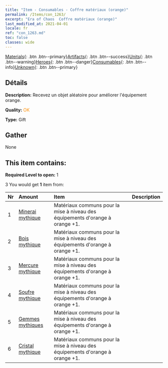 ```yaml
---
title: "Item - Consumables - Coffre matériaux (orange)"
permalink: /Items/con_1263/
excerpt: "Era of Chaos  Coffre matériaux (orange)"
last_modified_at: 2021-04-01
locale: fr
ref: "con_1263.md"
toc: false
classes: wide
---
```

 [Materials](/fr/Items/){: .btn .btn--primary}[Artifacts](/fr/Items/Artifacts/){: .btn .btn--success}[Units](/fr/Items/Units/){: .btn .btn--warning}[Heroes](/fr/Items/Heroes/){: .btn .btn--danger}[Consumables](/fr/Items/Consumables/){: .btn .btn--info}[Unknown](/fr/Items/Unknown/){: .btn .btn--primary}

## Détails
 **Description:** Recevez un objet aléatoire pour améliorer l'équipement orange.

 **Quality:** <span style="color: #FF8C00">OK</span>

 **Type:** Gift

## Gather

  None

## This item contains:

 **Required Level to open:** 1

 3 You would get **1** item  from:

  | Nr | Amount |     Item    | Description |
  |:---|:-------|:------------|:-----------:|
  | 1 | [Minerai mythique](/fr/Items/mat_61/) | Matériaux communs pour la mise à niveau des équipements d'orange à orange +1. | 
  | 2 | [Bois mythique](/fr/Items/mat_62/) | Matériaux communs pour la mise à niveau des équipements d'orange à orange +1. | 
  | 3 | [Mercure mythique](/fr/Items/mat_63/) | Matériaux communs pour la mise à niveau des équipements d'orange à orange +1. | 
  | 4 | [Soufre mythique](/fr/Items/mat_64/) | Matériaux communs pour la mise à niveau des équipements d'orange à orange +1. | 
  | 5 | [Gemmes mythiques](/fr/Items/mat_65/) | Matériaux communs pour la mise à niveau des équipements d'orange à orange +1. | 
  | 6 | [Cristal mythique](/fr/Items/mat_66/) | Matériaux communs pour la mise à niveau des équipements d'orange à orange +1. | 
